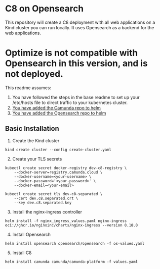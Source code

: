 # C8 on Opensearch
This repository will create a C8 deployment with all web applications on a Kind cluster you can run locally. It uses Opensearch as a backend for the web applications. 
# Optimize is not compatible with Opensearch in this version, and is not deployed.

This readme assumes:
1. You have followed the steps in the base readme to set up your /etc/hosts file to direct traffic to your kubernetes cluster.
2. [You have added the Camunda repo to helm](https://docs.camunda.io/docs/next/self-managed/platform-deployment/helm-kubernetes/deploy/#helm-repository)
3. [You have added the Opensearch repo to helm](https://opensearch.org/docs/latest/install-and-configure/install-opensearch/helm/#install-opensearch-using-helm)

## Basic Installation
1. Create the Kind cluster 

`kind create cluster --config create-cluster.yaml`

2. Create your TLS secrets
```
kubectl create secret docker-registry dev-c8-registry \
    --docker-server=registry.camunda.cloud \
    --docker-username=<your-username> \
    --docker-password='<your-password>' \
    --docker-email=<your-email>
```
```
kubectl create secret tls dev-c8-separated \
    --cert dev.c8.separated.crt \
    --key dev.c8.separated.key
```
3. Install the nginx-ingress controller

`helm install -f nginx_ingress_values.yaml nginx-ingress oci://ghcr.io/nginxinc/charts/nginx-ingress --version 0.18.0`

4. Install Opensearch

`helm install opensearch opensearch/opensearch -f os-values.yaml`

5. Install C8

`helm install camunda camunda/camunda-platform -f values.yaml`
